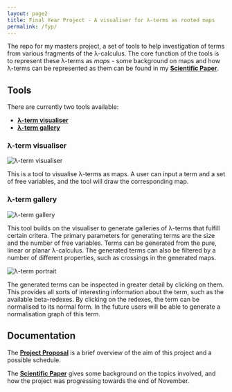 ```yaml
---
layout: page2
title: Final Year Project - A visualiser for λ-terms as rooted maps
permalink: /fyp/
---
```


The repo for my masters project, a set of tools to help investigation of terms from various fragments of the λ-calculus. The core function of the tools is to represent these λ-terms as *maps* - some background on maps and how λ-terms can be represented as them can be found in my [**Scientific Paper**](/docs/2018-11-23-scientific-paper.pdf).

## Tools
There are currently two tools available:
   * [**λ-term visualiser**](/visualiser.html)
   * [**λ-term gallery**](/gallery.html)

### λ-term visualiser
![λ-term visualiser](/pics/visualiser.png)

This is a tool to visualise λ-terms as maps. A user can input a term and a set of free variables, and the tool will draw the corresponding map.

### λ-term gallery
![λ-term gallery](/pics/gallery.png)

This tool builds on the visualiser to generate galleries of λ-terms that fulfill certain critera. The primary parameters for generating terms are the size and the number of free variables. Terms can be generated from the pure, linear or planar λ-calculus. The generated terms can also be filtered by a number of different properties, such as crossings in the generated maps.

![λ-term portrait](/pics/term.png)

The generated terms can be inspected in greater detail by clicking on them. This provides all sorts of interesting information about the term, such as the available beta-redexes. By clicking on the redexes, the term can be normalised to its normal form. In the future users will be able to generate a normalisation graph of this term.

## Documentation

The [**Project Proposal**](/docs/2018-10-26-project-proposal.pdf) is a brief overview of the aim of this project and a possible schedule.

The [**Scientific Paper**](/docs/2018-11-23-scientific-paper.pdf) gives some background on the topics involved, and how the project was progressing towards the end of November.